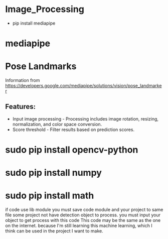 # Image_Processing
- pip install mediapipe
# mediapipe
# Pose Landmarks
 Information from https://developers.google.com/mediapipe/solutions/vision/pose_landmarker
 ## Features:
- Input image processing - Processing includes image rotation, resizing, normalization, and color space conversion.
- Score threshold - Filter results based on prediction scores.
# sudo pip install opencv-python
# sudo pip install numpy
# sudo pip install math
if code use lib module you must save code module and your project to same file
some project not have detection object to process. you must input your object to get process with this code
This code may be the same as the one on the internet. because I'm still learning this machine learning, which I think can be used in the project I want to make.
